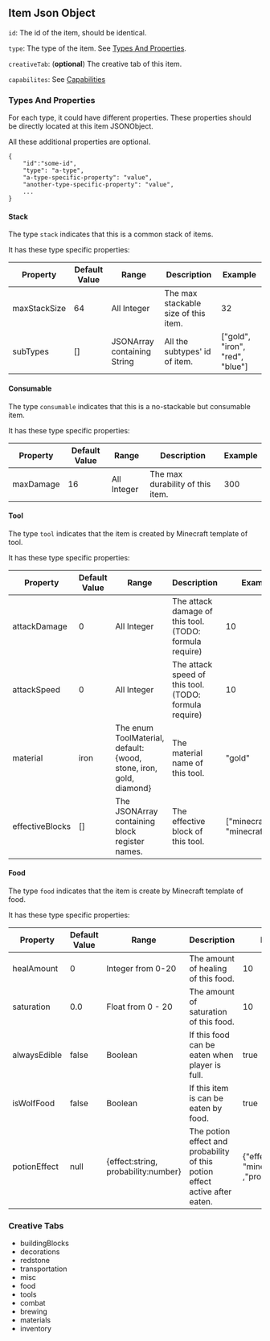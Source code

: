 ## Item Json Object

`id`: The id of the item, should be identical.

`type`: The type of the item. See [Types And Properties](#types-and-properties).

`creativeTab`: (**optional**) The creative tab of this item.

`capabilites`: See [Capabilities](Capabilities.md)

### Types And Properties

For each type, it could have different properties.
These properties should be directly located at this item JSONObject.

All these additional properties are optional.

```(json)
{
    "id":"some-id",
    "type": "a-type",
    "a-type-specific-property": "value",
    "another-type-specific-property": "value",
    ...
}
```

#### Stack

The type `stack` indicates that this is a common stack of items.

It has these type specific properties:

| Property     | Default Value | Range                       | Description                          | Example                         |
| ------------ | ------------- | --------------------------- | ------------------------------------ | ------------------------------- |
| maxStackSize | 64            | All Integer                 | The max stackable size of this item. | 32                              |
| subTypes     | \[]           | JSONArray containing String | All the subtypes' id of item.        | ["gold", "iron", "red", "blue"] |

#### Consumable

The type `consumable` indicates that this is a no-stackable but consumable item.

It has these type specific properties:

| Property  | Default Value | Range       | Description                      | Example |
| --------- | ------------- | ----------- | -------------------------------- | ------- |
| maxDamage | 16            | All Integer | The max durability of this item. | 300     |

#### Tool

The type `tool` indicates that the item is created by Minecraft template of tool.

It has these type specific properties:

| Property        | Default Value | Range                                                              | Description                                             | Example                              |
| --------------- | ------------- | ------------------------------------------------------------------ | ------------------------------------------------------- | ------------------------------------ |
| attackDamage    | 0             | All Integer                                                        | The attack damage of this tool. (TODO: formula require) | 10                                   |
| attackSpeed     | 0             | All Integer                                                        | The attack speed of this tool. (TODO: formula require)  | 10                                   |
| material        | iron          | The enum ToolMaterial, default: {wood, stone, iron, gold, diamond} | The material name of this tool.                         | "gold"                               |
| effectiveBlocks | \[]           | The JSONArray containing block register names.                     | The effective block of this tool.                       | ["minecraft:dirt", "minecraft:rock"] |

#### Food

The type `food` indicates that the item is create by Minecraft template of food.

It has these type specific properties:

| Property     | Default Value | Range  | Description | Example  |
| ------------ | ------------- | -------------------------------- |----------------------------------- | ------------------- |
| healAmount   | 0             | Integer from 0-20   | The amount of healing of this food.     | 10           |
| saturation   | 0.0           | Float from 0 - 20   | The amount of saturation of this food.   | 10                          |
| alwaysEdible | false         | Boolean          | If this food can be eaten when player is full.   | true            |
| isWolfFood   | false         | Boolean  | If this item is can be eaten by food.    | true      |
| potionEffect | null          | {effect:string, probability:number} | The potion effect and probability of this potion effect active after eaten. | {"effect": "minecraft:speed" ,"probability":0.3} |

### Creative Tabs

-   buildingBlocks
-   decorations
-   redstone
-   transportation
-   misc
-   food
-   tools
-   combat
-   brewing
-   materials
-   inventory
